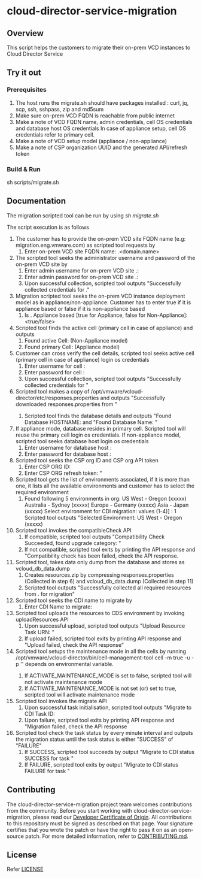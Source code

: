 # cloud-director-service-migration

## Overview
This script helps the customers to migrate their on-prem VCD instances to Cloud Director Service

## Try it out

### Prerequisites

1. The host runs the migrate.sh should have packages installed : curl, jq, scp, ssh, sshpass, zip and md5sum
2. Make sure on-prem VCD FQDN is reachable from public internet
3. Make a note of VCD FQDN name, admin credentials, cell OS credentials and database host OS credentials
   In case of appliance setup, cell OS credentials refer to primary cell.
4. Make a note of VCD setup model (appliance / non-appliance)
5. Make a note of CSP organization UUID and the generated API/refresh token

### Build & Run

sh scripts/migrate.sh

## Documentation
The migration scripted tool can be run by using  *sh migrate.sh*

The script execution is as follows
1. The customer has to provide the on-prem VCD site FQDN name (e.g: migration.eng.vmware.com) as scripted tool requests by
    1. Enter on-prem VCD site FQDN name: <host-name>.<domain.name>
2. The scripted tool seeks the administrator username and password of the on-prem VCD site by
    1. Enter admin username for on-prem VCD site <hostname>.<domainname>: <adminUserName>
    2. Enter admin password for on-prem VCD site <hostname>.<domainname>: <adminPassword>
    3. Upon successful collection, scripted tool outputs "Successfully collected <adminUserName> credentials for <hostname>.<domainname>"
3. Migration scripted tool seeks the on-prem VCD instance deployment model as in appliance/non-appliance. Customer has to enter true if it is appliance based or false if it is non-appliance based
    1. Is <hostname>.<domainname> Appliance based [true for Appliance, false for Non-Appliance]: <true/false>
4. Scripted tool finds the active cell (primary cell in case of appliance) and outputs
    1. Found active Cell: <activeCell> (Non-Appliance model)
    2. Found primary Cell: <activeCell> (Appliance model)
5. Customer can cross verify the cell details, scripted tool seeks active cell (primary cell in case of appliance) login os credentials
    1. Enter username for cell <activeCell>: <cellHostUserName>
    2. Enter password for cell <activeCell>: <cellHostPassword>
    3. Upon successful collection, scripted tool outputs "Successfully collected <cellHostUserName> credentials for <activeCell>"
6. Scripted tool makes a copy of /opt/vmware/vcloud-director/etc/responses.properties  and outputs "Successfully downloaded responses.properties from <activeCell>"
    1. Scripted tool finds the database details and outputs "Found Database HOSTNAME: <databaseHost> and "Found Database Name: <databaseName>"
7. If appliance mode, database resides in primary cell. Scripted tool will reuse the primary cell login os credentials. If non-appliance model, scripted tool seeks database host login os credentials
    1. Enter username for database host <databaseHost>: <dbHostUserName>
    2. Enter password for database host <databaseHost>: <dbHostPassword>
8. Scripted tool seeks the CSP org ID and CSP org API token
    1. Enter CSP ORG ID:  <cspOrgId>
    2. Enter CSP ORG refresh token: " <cspOrgRefreshToken>
9. Scripted tool gets the list of environments associated, if it is more than one, it lists all the available environments and customer has to select the required environment
    1. Found following 5 environments in org: <cspOrgId>
        US West - Oregon (xxxxx)
        Australia - Sydney (xxxxx)
        Europe - Germany (xxxxx)
        Asia - Japan (xxxxx)
        Select environment for CDI migration: values (1-4)] : 1
        Scripted tool outputs "Selected Environment: US West - Oregon (xxxxx)
10. Scripted tool invokes the compatibleCheck API
    1. If compatible, scripted tool outputs "Compatibility Check Succeeded, found upgrade category: <upgradeCategory>"
    2. If not compatible, scripted tool exits by printing the API response and "Compatibility check has been failed, check the API response.
11. Scripted tool, takes data only dump from the database and stores as vcloud_db_data.dump
    1. Creates resources.zip by compressing responses.properties (Collected in step 6) and vcloud_db_data.dump (Collected in step 11)
    2. Scripted tool outputs "Successfully collected all required resources from <hostname>.<domainname> for migration"
12. Scripted tool seeks the CDI name to migrate by
    1. Enter CDI Name to migrate: <cdiName>
13. Scripted tool uploads the resources to CDS environment by invoking uploadResources API
    1. Upon successful upload, scripted tool outputs "Upload Resource Task URN: <uploadTaskUrn>"
    2. If upload failed, scripted tool exits by printing API response and "Upload failed, check the API response"
14. Scripted tool setups the maintenance mode in all the cells by running /opt/vmware/vcloud-director/bin/cell-management-tool cell -m true -u <adminUserName> -p '<adminPassword>' depends on environmental variable.
    1. If ACTIVATE_MAINTENANCE_MODE is set to false, scripted tool will not activate maintenance mode
    2. If ACTIVATE_MAINTENANCE_MODE is not set (or) set to true, scripted tool will activate maintenance mode
15. Scripted tool invokes the migrate API
    1. Upon successful task initialisation, scripted tool outputs "Migrate to CDI Task ID: <migrateTaskUrn>
    2. Upon failure, scripted tool exits by printing API response and "Migration failed, check the API response
16. Scripted tool check the task status by every minute interval and outputs the migration status until the task status is either "SUCCESS" of "FAILURE"
    1. If SUCCESS, scripted tool succeeds by output "Migrate to CDI status SUCCESS for task <migrateTaskUrn>"
    2. If FAILURE, scripted tool exits by output "Migrate to CDI status FAILURE for task <migrateTaskUrn>"

## Contributing

The cloud-director-service-migration project team welcomes contributions from the community. Before you start working with cloud-director-service-migration, please
read our [Developer Certificate of Origin](https://cla.vmware.com/dco). All contributions to this repository must be
signed as described on that page. Your signature certifies that you wrote the patch or have the right to pass it on
as an open-source patch. For more detailed information, refer to [CONTRIBUTING.md](CONTRIBUTING.md).

## License
Refer [LICENSE](LICENSE)
